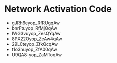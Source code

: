 # Network Activation Code
* gJRh6eyop_RfRUgqAw
* bnrFtuyop_RfMjQqAw
* IWG3vuyop_ZesQYqAw
* 8PX22Oyop_ZeAw4qAw
* 29L0teyop_ZfkQcqAw
* t1o3huyop_ZfA00qAw
* U9QA8-yop_ZaMToqAw